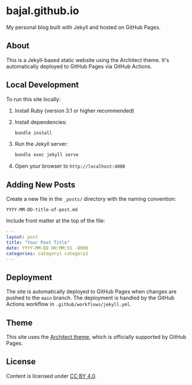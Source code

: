 # bajal.github.io

My personal blog built with Jekyll and hosted on GitHub Pages.

## About

This is a Jekyll-based static website using the Architect theme. It's automatically deployed to GitHub Pages via GitHub Actions.

## Local Development

To run this site locally:

1. Install Ruby (version 3.1 or higher recommended)

2. Install dependencies:
   ```bash
   bundle install
   ```

3. Run the Jekyll server:
   ```bash
   bundle exec jekyll serve
   ```

4. Open your browser to `http://localhost:4000`

## Adding New Posts

Create a new file in the `_posts/` directory with the naming convention:
```
YYYY-MM-DD-title-of-post.md
```

Include front matter at the top of the file:
```yaml
---
layout: post
title: "Your Post Title"
date: YYYY-MM-DD HH:MM:SS -0800
categories: category1 category2
---
```

## Deployment

The site is automatically deployed to GitHub Pages when changes are pushed to the `main` branch. The deployment is handled by the GitHub Actions workflow in `.github/workflows/jekyll.yml`.

## Theme

This site uses the [Architect theme](https://github.com/pages-themes/architect), which is officially supported by GitHub Pages.

## License

Content is licensed under [CC BY 4.0](https://creativecommons.org/licenses/by/4.0/).
